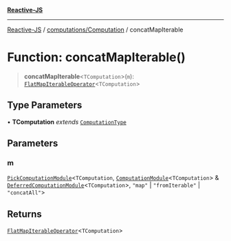 [**Reactive-JS**](../../../README.md)

***

[Reactive-JS](../../../README.md) / [computations/Computation](../README.md) / concatMapIterable

# Function: concatMapIterable()

> **concatMapIterable**\<`TComputation`\>(`m`): [`FlatMapIterableOperator`](../interfaces/FlatMapIterableOperator.md)\<`TComputation`\>

## Type Parameters

• **TComputation** *extends* [`ComputationType`](../../type-aliases/ComputationType.md)

## Parameters

### m

[`PickComputationModule`](../../type-aliases/PickComputationModule.md)\<`TComputation`, [`ComputationModule`](../../interfaces/ComputationModule.md)\<`TComputation`\> & [`DeferredComputationModule`](../../interfaces/DeferredComputationModule.md)\<`TComputation`\>, `"map"` \| `"fromIterable"` \| `"concatAll"`\>

## Returns

[`FlatMapIterableOperator`](../interfaces/FlatMapIterableOperator.md)\<`TComputation`\>
